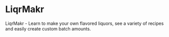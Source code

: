 LiqrMakr
===========================

LiqrMakr - Learn to make your own flavored liquors, see a variety of recipes and easily create custom batch amounts.